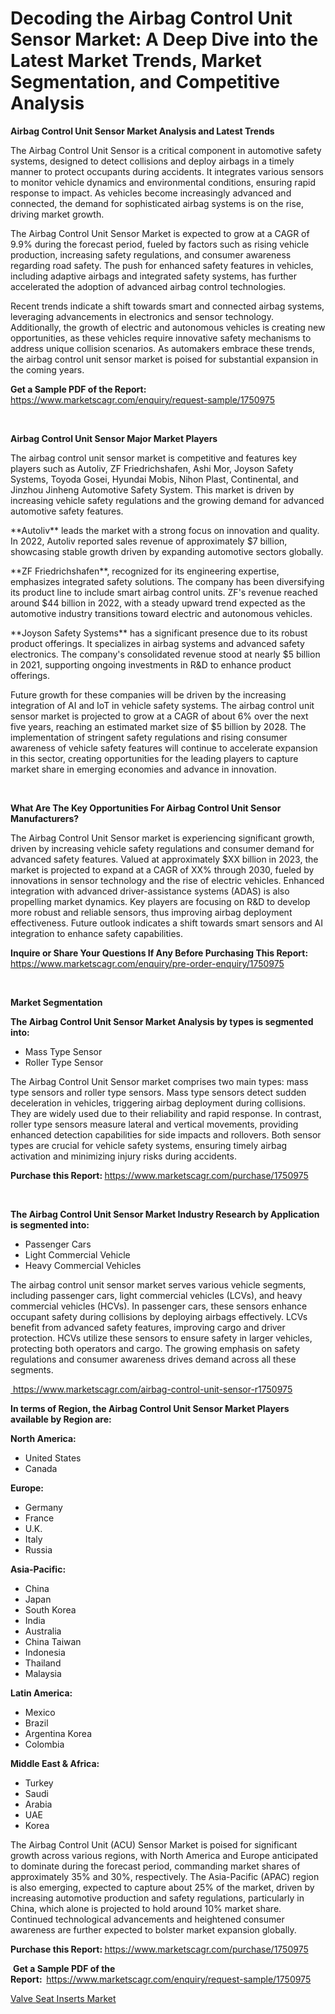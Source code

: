 <p><h1>Decoding the Airbag Control Unit Sensor Market: A Deep Dive into the Latest Market Trends, Market Segmentation, and Competitive Analysis</h1></p><p><strong>Airbag Control Unit Sensor Market Analysis and Latest Trends</strong></p>
<p><p>The Airbag Control Unit Sensor is a critical component in automotive safety systems, designed to detect collisions and deploy airbags in a timely manner to protect occupants during accidents. It integrates various sensors to monitor vehicle dynamics and environmental conditions, ensuring rapid response to impact. As vehicles become increasingly advanced and connected, the demand for sophisticated airbag systems is on the rise, driving market growth.</p><p>The Airbag Control Unit Sensor Market is expected to grow at a CAGR of 9.9% during the forecast period, fueled by factors such as rising vehicle production, increasing safety regulations, and consumer awareness regarding road safety. The push for enhanced safety features in vehicles, including adaptive airbags and integrated safety systems, has further accelerated the adoption of advanced airbag control technologies.</p><p>Recent trends indicate a shift towards smart and connected airbag systems, leveraging advancements in electronics and sensor technology. Additionally, the growth of electric and autonomous vehicles is creating new opportunities, as these vehicles require innovative safety mechanisms to address unique collision scenarios. As automakers embrace these trends, the airbag control unit sensor market is poised for substantial expansion in the coming years.</p></p>
<p><strong>Get a Sample PDF of the Report:&nbsp;</strong> <a href="https://www.marketscagr.com/enquiry/request-sample/1750975?utm_campaign=2936&utm_medium=2&utm_source=Github&utm_content=ia&utm_term=30032025&utm_id=airbag-control-unit-sensor">https://www.marketscagr.com/enquiry/request-sample/1750975</a></p>
<p>&nbsp;</p>
<p><strong>Airbag Control Unit Sensor Major Market Players</strong></p>
<p><p>The airbag control unit sensor market is competitive and features key players such as Autoliv, ZF Friedrichshafen, Ashi Mor, Joyson Safety Systems, Toyoda Gosei, Hyundai Mobis, Nihon Plast, Continental, and Jinzhou Jinheng Automotive Safety System. This market is driven by increasing vehicle safety regulations and the growing demand for advanced automotive safety features.</p><p>**Autoliv** leads the market with a strong focus on innovation and quality. In 2022, Autoliv reported sales revenue of approximately $7 billion, showcasing stable growth driven by expanding automotive sectors globally.</p><p>**ZF Friedrichshafen**, recognized for its engineering expertise, emphasizes integrated safety solutions. The company has been diversifying its product line to include smart airbag control units. ZF's revenue reached around $44 billion in 2022, with a steady upward trend expected as the automotive industry transitions toward electric and autonomous vehicles.</p><p>**Joyson Safety Systems** has a significant presence due to its robust product offerings. It specializes in airbag systems and advanced safety electronics. The company's consolidated revenue stood at nearly $5 billion in 2021, supporting ongoing investments in R&D to enhance product offerings.</p><p>Future growth for these companies will be driven by the increasing integration of AI and IoT in vehicle safety systems. The airbag control unit sensor market is projected to grow at a CAGR of about 6% over the next five years, reaching an estimated market size of $5 billion by 2028. The implementation of stringent safety regulations and rising consumer awareness of vehicle safety features will continue to accelerate expansion in this sector, creating opportunities for the leading players to capture market share in emerging economies and advance in innovation.</p></p>
<p>&nbsp;</p>
<p><strong>What Are The Key Opportunities For Airbag Control Unit Sensor Manufacturers?</strong></p>
<p><p>The Airbag Control Unit Sensor market is experiencing significant growth, driven by increasing vehicle safety regulations and consumer demand for advanced safety features. Valued at approximately $XX billion in 2023, the market is projected to expand at a CAGR of XX% through 2030, fueled by innovations in sensor technology and the rise of electric vehicles. Enhanced integration with advanced driver-assistance systems (ADAS) is also propelling market dynamics. Key players are focusing on R&D to develop more robust and reliable sensors, thus improving airbag deployment effectiveness. Future outlook indicates a shift towards smart sensors and AI integration to enhance safety capabilities.</p></p>
<p><strong>Inquire or Share Your Questions If Any Before Purchasing This Report:</strong> <a href="https://www.marketscagr.com/enquiry/pre-order-enquiry/1750975?utm_campaign=2936&utm_medium=2&utm_source=Github&utm_content=ia&utm_term=30032025&utm_id=airbag-control-unit-sensor">https://www.marketscagr.com/enquiry/pre-order-enquiry/1750975</a></p>
<p>&nbsp;</p>
<p><strong>Market Segmentation</strong></p>
<p><strong>The Airbag Control Unit Sensor Market Analysis by types is segmented into:</strong></p>
<p><ul><li>Mass Type Sensor</li><li>Roller Type Sensor</li></ul></p>
<p><p>The Airbag Control Unit Sensor market comprises two main types: mass type sensors and roller type sensors. Mass type sensors detect sudden deceleration in vehicles, triggering airbag deployment during collisions. They are widely used due to their reliability and rapid response. In contrast, roller type sensors measure lateral and vertical movements, providing enhanced detection capabilities for side impacts and rollovers. Both sensor types are crucial for vehicle safety systems, ensuring timely airbag activation and minimizing injury risks during accidents.</p></p>
<p><strong>Purchase this Report:&nbsp;</strong><a href="https://www.marketscagr.com/purchase/1750975?utm_campaign=2936&utm_medium=2&utm_source=Github&utm_content=ia&utm_term=30032025&utm_id=airbag-control-unit-sensor">https://www.marketscagr.com/purchase/1750975</a></p>
<p>&nbsp;</p>
<p><strong>The Airbag Control Unit Sensor Market Industry Research by Application is segmented into:</strong></p>
<p><ul><li>Passenger Cars</li><li>Light Commercial Vehicle</li><li>Heavy Commercial Vehicles</li></ul></p>
<p><p>The airbag control unit sensor market serves various vehicle segments, including passenger cars, light commercial vehicles (LCVs), and heavy commercial vehicles (HCVs). In passenger cars, these sensors enhance occupant safety during collisions by deploying airbags effectively. LCVs benefit from advanced safety features, improving cargo and driver protection. HCVs utilize these sensors to ensure safety in larger vehicles, protecting both operators and cargo. The growing emphasis on safety regulations and consumer awareness drives demand across all these segments.</p></p>
<p><a href="https://www.marketscagr.com/airbag-control-unit-sensor-r1750975?utm_campaign=2936&utm_medium=2&utm_source=Github&utm_content=ia&utm_term=30032025&utm_id=airbag-control-unit-sensor">&nbsp;https://www.marketscagr.com/airbag-control-unit-sensor-r1750975</a></p>
<p><strong>In terms of Region, the Airbag Control Unit Sensor Market Players available by Region are:</strong></p>
<p>
    <p> <strong> North America: </strong>
        <ul>
            <li>United States</li>
            <li>Canada</li>
        </ul>
        </p> 
    <p> <strong> Europe: </strong>
        <ul>
            <li>Germany</li>
            <li>France</li>
            <li>U.K.</li>
            <li>Italy</li>
            <li>Russia</li>
        </ul>
        </p> 
    <p> <strong> Asia-Pacific: </strong>
        <ul>
            <li>China</li>
            <li>Japan</li>
            <li>South Korea</li>
            <li>India</li>
            <li>Australia</li>
            <li>China Taiwan</li>
            <li>Indonesia</li>
            <li>Thailand</li>
            <li>Malaysia</li>
        </ul>
        </p> 
    <p> <strong> Latin America: </strong>
        <ul>
            <li>Mexico</li>
            <li>Brazil</li>
            <li>Argentina Korea</li>
            <li>Colombia</li>
        </ul>
        </p> 
    <p> <strong> Middle East & Africa: </strong>
        <ul>
            <li>Turkey</li>
            <li>Saudi</li>
            <li>Arabia</li>
            <li>UAE</li>
            <li>Korea</li>
        </ul>
    </p>
    </p>
<p><p>The Airbag Control Unit (ACU) Sensor Market is poised for significant growth across various regions, with North America and Europe anticipated to dominate during the forecast period, commanding market shares of approximately 35% and 30%, respectively. The Asia-Pacific (APAC) region is also emerging, expected to capture about 25% of the market, driven by increasing automotive production and safety regulations, particularly in China, which alone is projected to hold around 10% market share. Continued technological advancements and heightened consumer awareness are further expected to bolster market expansion globally.</p></p>
<p><strong>Purchase this Report: </strong><a href="https://www.marketscagr.com/purchase/1750975?utm_campaign=2936&utm_medium=2&utm_source=Github&utm_content=ia&utm_term=30032025&utm_id=airbag-control-unit-sensor">https://www.marketscagr.com/purchase/1750975</a></p>
<p>&nbsp;<strong>Get a Sample PDF of the Report:&nbsp;&nbsp;</strong><a href="https://www.marketscagr.com/enquiry/request-sample/1750975?utm_campaign=2936&utm_medium=2&utm_source=Github&utm_content=ia&utm_term=30032025&utm_id=airbag-control-unit-sensor">https://www.marketscagr.com/enquiry/request-sample/1750975</a></p>
<p><strong></strong></p>
<p><p><a href="https://github.com/qetelosooya/Market-Research-Report-List-1/blob/main/valve-seat-inserts-market.md?utm_campaign=2936&utm_medium=2&utm_source=Github&utm_content=ia&utm_term=30032025&utm_id=airbag-control-unit-sensor">Valve Seat Inserts Market</a></p></p>
